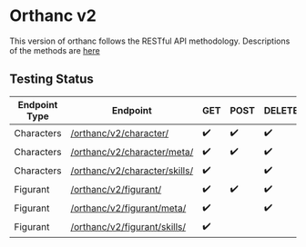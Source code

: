# Orthanc v2
This version of orthanc follows the RESTful API methodology.
Descriptions of the methods are [here](https://www.restapitutorial.com/lessons/httpmethods.html)

## Testing Status
| Endpoint Type | Endpoint                                                        | GET                | POST               | DELETE             | UPDATE             |
| ------------- | --------------------------------------------------------------- | ------------------ | ------------------ | ------------------ | ------------------ |
| Characters    | [/orthanc/v2/character/](/v2/character/README.md)               | :heavy_check_mark: | :heavy_check_mark: | :heavy_check_mark: |                    |
| Characters    | [/orthanc/v2/character/meta/](/v2/character/meta/README.md)     | :heavy_check_mark: | :heavy_check_mark: | :heavy_check_mark: | :heavy_check_mark: |
| Characters    | [/orthanc/v2/character/skills/](/v2/character/skills/README.md) | :heavy_check_mark: |                    | :heavy_check_mark: |                    |
| Figurant      | [/orthanc/v2/figurant/](/v2/figurant/README.md)                 | :heavy_check_mark: | :heavy_check_mark: | :heavy_check_mark: |
| Figurant      | [/orthanc/v2/figurant/meta/](/v2/figurant/meta/README.md)       | :heavy_check_mark: |                    | :heavy_check_mark: | :heavy_check_mark: |
| Figurant      | [/orthanc/v2/figurant/skills/](/v2/figurant/skills/README.md)   | :heavy_check_mark: |                    |                    |                    |
